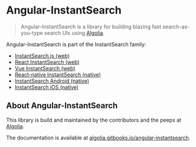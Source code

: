 # Angular-InstantSearch

> Angular-InstantSearch is a library for building blazing fast search-as-you-type search UIs using [Algolia](https://www.algolia.com).

Angular-InstantSearch is part of the InstantSearch family:

  * [InstantSearch.js (web)](https://github.com/algolia/instantsearch.js)
  * [React InstantSearch (web)](https://github.com/algolia/react-instantsearch)
  * [Vue InstantSearch (web)](https://github.com/algolia/vue-instantsearch)
  * [React-native InstantSearch (native)](https://github.com/algolia/react-instantsearch)
  * [InstantSearch Android (native)](https://github.com/algolia/instantsearch-android)
  * [InstantSearch iOS (native)](https://github.com/algolia/instantsearch-ios)

## About Angular-InstantSearch

This library is build and maintained by the contributors and the peeps at [Algolia](https://www.algolia.com/).

The documentation is available at [algolia.gitbooks.io/angular-instantsearch](https://algolia.gitbooks.io/angular-instantsearch/).
